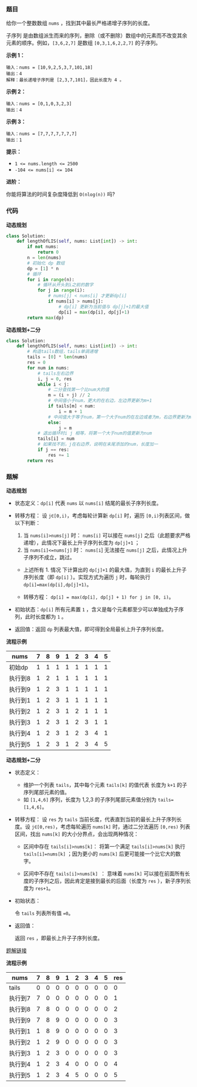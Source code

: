 ### 题目

给你一个整数数组 `nums` ，找到其中最长严格递增子序列的长度。

子序列 是由数组派生而来的序列，删除（或不删除）数组中的元素而不改变其余元素的顺序。例如，`[3,6,2,7]` 是数组 `[0,3,1,6,2,2,7]` 的子序列。
 
**示例 1：**

```
输入：nums = [10,9,2,5,3,7,101,18]
输出：4
解释：最长递增子序列是 [2,3,7,101]，因此长度为 4 。
```

**示例 2：**

```
输入：nums = [0,1,0,3,2,3]
输出：4
```

**示例 3：**

```
输入：nums = [7,7,7,7,7,7,7]
输出：1
``` 

**提示：**

- `1 <= nums.length <= 2500`
- `-104 <= nums[i] <= 104`
 

**进阶：**

你能将算法的时间复杂度降低到 `O(nlog(n))` 吗?

### 代码

**动态规划**

```python
class Solution:
    def lengthOfLIS(self, nums: List[int]) -> int:
        if not nums:
            return 0
        n = len(nums)
        # 初始化 dp 数组
        dp = [1] * n
        # 循环
        for i in range(n):
            # 循环从开头到i之前的数字
            for j in range(i):
                # nums[j] < nums[i] 才更新dp[i]
                if nums[i] > nums[j]:
                    # dp[i] 更新为当前值与 dp[j]+1的最大值
                    dp[i] = max(dp[i], dp[j]+1)
        return max(dp)
```

**动态规划+二分**

```python
class Solution:
    def lengthOfLIS(self, nums: List[int]) -> int:
        # 构造tails数组，tails单调递增
        tails = [0] * len(nums)
        res = 0
        for num in nums:
            # tails左右边界
            i, j = 0, res
            while i < j:
                # 二分查找第一个比num大的值
                m = (i + j) // 2
                # 中间值小于num，更大的在右边，左边界更新为m+1
                if tails[m] < num:
                    i = m + 1
                # 中间值大于等于num，第一个大于num的在左边或者为m，右边界更新为m
                else:
                    j = m
            # 退出循环时i j 相等，将第一个大于num的值更新为num
            tails[i] = num
            # 如果找不到，j在右边界，说明在末尾添加的num，长度加一
            if j == res:
                res += 1
        return res
```

### 题解

**动态规划**

- 状态定义：`dp[i]` 代表 `nums` 以 `nums[i]` 结尾的最长子序列长度。
- 转移方程： 设 `j∈[0,i)`，考虑每轮计算新 `dp[i]` 时，遍历 `[0,i)`列表区间，做以下判断：

  1. 当 `nums[i]>nums[j]` 时： `nums[i]` 可以接在 `nums[j]` 之后（此题要求严格递增），此情况下最长上升子序列长度为 `dp[j]+1` ；
  2. 当 `nums[i]<=nums[j]` 时： `nums[i`] 无法接在 `nums[j]` 之后，此情况上升子序列不成立，跳过。
  
  - 上述所有 1. 情况 下计算出的 `dp[j]+1` 的最大值，为直到 `i` 的最长上升子序列长度（即 `dp[i]` ）。实现方式为遍历 `j` 时，每轮执行 `dp[i]=max(dp[i],dp[j]+1)`。

  - 转移方程： `dp[i] = max(dp[i], dp[j] + 1) for j in [0, i)`。
- 初始状态：`dp[i]` 所有元素置 `1` ，含义是每个元素都至少可以单独成为子序列，此时长度都为 `1` 。
- 返回值：返回 `dp` 列表最大值，即可得到全局最长上升子序列长度。

**流程示例**

|nums|7|8|9|1|2|3|4|5|
|--|--|--|--|--|--|--|--|--|
|初始dp|1|1|1|1|1|1|1|1|
|执行到8|1|2|1|1|1|1|1|1|
|执行到9|1|2|3|1|1|1|1|1|
|执行到1|1|2|3|1|1|1|1|1|
|执行到2|1|2|3|1|2|1|1|1|
|执行到3|1|2|3|1|2|3|1|1|
|执行到4|1|2|3|1|2|3|4|1|
|执行到5|1|2|3|1|2|3|4|5|





**动态规划+二分**

- 状态定义：
    - 维护一个列表 `tails`，其中每个元素 `tails[k]` 的值代表 长度为 `k+1` 的子序列尾部元素的值。
    - 如 `[1,4,6]` 序列，长度为 1,2,3 的子序列尾部元素值分别为 `tails=[1,4,6]`。



- 转移方程： 设 `res` 为 `tails` 当前长度，代表直到当前的最长上升子序列长度。设 `j∈[0,res)`，考虑每轮遍历 `nums[k]` 时，通过二分法遍历 `[0,res)` 列表区间，找出 `nums[k]` 的大小分界点，会出现两种情况：

    - 区间中存在 `tails[i]>nums[k]`： 将第一个满足 `tails[i]>nums[k]` 执行 `tails[i]=nums[k]` ；因为更小的 `nums[k]` 后更可能接一个比它大的数字。
  
    - 区间中不存在 `tails[i]>nums[k] `： 意味着 `nums[k]` 可以接在前面所有长度的子序列之后，因此肯定是接到最长的后面（长度为 `res` ），新子序列长度为 `res+1`。
- 初始状态：

    令 `tails` 列表所有值 `=0`。
- 返回值：

    返回 `res` ，即最长上升子子序列长度。

[题解链接](https://leetcode.cn/problems/longest-increasing-subsequence/solutions/24173/zui-chang-shang-sheng-zi-xu-lie-dong-tai-gui-hua-2/)

**流程示例**

|nums|7|8|9|1|2|3|4|5|res|
|--|--|--|--|--|--|--|--|--|--|
|tails|0|0|0|0|0|0|0|0|0|
|执行到7|7|0|0|0|0|0|0|0|1|
|执行到8|7|8|0|0|0|0|0|0|2|
|执行到9|7|8|9|0|0|0|0|0|3|
|执行到1|1|8|9|0|0|0|0|0|3|
|执行到2|1|2|9|0|0|0|0|0|3|
|执行到3|1|2|3|0|0|0|0|0|3|
|执行到4|1|2|3|4|0|0|0|0|4|
|执行到5|1|2|3|4|5|0|0|0|5|